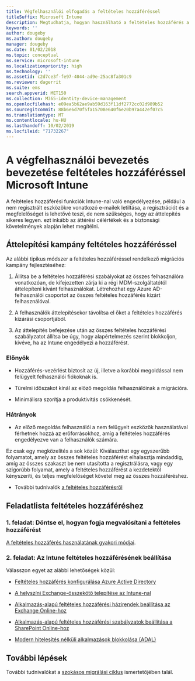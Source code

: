 ```yaml
---
title: Végfelhasználói elfogadás a feltételes hozzáféréssel
titleSuffix: Microsoft Intune
description: Megtudhatja, hogyan használható a feltételes hozzáférés a regisztrációhoz a Microsoft Intuneban.
keywords: ''
author: dougeby
ms.author: dougeby
manager: dougeby
ms.date: 01/02/2018
ms.topic: conceptual
ms.service: microsoft-intune
ms.localizationpriority: high
ms.technology: ''
ms.assetid: c2d7ce3f-fe97-4044-ad9e-25ac8fa301c9
ms.reviewer: dagerrit
ms.suite: ems
search.appverid: MET150
ms.collection: M365-identity-device-management
ms.openlocfilehash: e09ea5b62ae9ab59d163f11df2772cc02d989b52
ms.sourcegitcommit: 88b6e6d70f5fa15708e640f6e20b97a442ef07c5
ms.translationtype: MT
ms.contentlocale: hu-HU
ms.lasthandoff: 10/02/2019
ms.locfileid: "71732267"
---
```

# <a name="drive-end-user-adoption-with-conditional-access-in-microsoft-intune"></a>A végfelhasználói bevezetés bevezetése feltételes hozzáféréssel Microsoft Intune

A feltételes hozzáférési funkciók Intune-nal való engedélyezése, például a nem regisztrált eszközökre vonatkozó e-mailek letiltása, a regisztrációt és a megfelelőséget is lehetővé teszi, de nem szükséges, hogy az áttelepítés sikeres legyen. ezt inkább az áttérési célértékek és a biztonsági követelmények alapján lehet megítélni.

## <a name="migration-campaign-with-conditional-access"></a>Áttelepítési kampány feltételes hozzáféréssel

Az alábbi tipikus módszer a feltételes hozzáféréssel rendelkező migrációs kampány fejlesztéséhez:

1. Állítsa be a feltételes hozzáférési szabályokat az összes felhasználóra vonatkozóan, de kifejezetten zárja ki a régi MDM-szolgáltatótól áttelepíteni kívánt felhasználókat. Létrehozhat egy Azure AD-felhasználói csoportot az összes feltételes hozzáférés kizárt felhasználóval.

2. A felhasználók áttelepítésekor távolítsa el őket a feltételes hozzáférés kizárási csoportjából.

3. Az áttelepítés befejezése után az összes feltételes hozzáférési szabályzatot állítsa be úgy, hogy alapértelmezés szerint blokkoljon, kivéve, ha az Intune engedélyezi a hozzáférést.

### <a name="advantages"></a>Előnyök

- Hozzáférés-vezérlést biztosít az új, illetve a korábbi megoldással nem felügyelt felhasználói fiókoknak is.

- Türelmi időszakot kínál az előző megoldás felhasználóinak a migrációra.

- Minimálisra szorítja a produktivitás csökkenését.

### <a name="disadvantages"></a>Hátrányok

- Az előző megoldás felhasználói a nem felügyelt eszközök használatával férhetnek hozzá az erőforrásokhoz, amíg a feltételes hozzáférés engedélyezve van a felhasználók számára.


Ez csak egy megközelítés a sok közül: Kiválaszthat egy egyszerűbb folyamatot, amely az összes feltételes hozzáférést elhalasztja mindaddig, amíg az összes szakaszt be nem utasította a regisztrálásra, vagy egy szigorúbb folyamat, amely a feltételes hozzáférést a kezdetektől kényszeríti, és teljes megfelelőséget követel meg az összes hozzáféréshez.

- További tudnivalók [a feltételes hozzáférésről](../protect/conditional-access.md)

## <a name="task-list-for-conditional-access"></a>Feladatlista feltételes hozzáféréshez

### <a name="task-1-decide-how-you-are-going-to-implement-conditional-access"></a>1\. feladat: Döntse el, hogyan fogja megvalósítani a feltételes hozzáférést

[A feltételes hozzáférés használatának gyakori módjai](../protect/conditional-access-intune-common-ways-use.md).

### <a name="task-2-set-up-intune-conditional-access"></a>2\. feladat: Az Intune feltételes hozzáférésének beállítása

Válasszon egyet az alábbi lehetőségek közül:

- [Feltételes hozzáférés konfigurálása Azure Active Directory](https://docs.microsoft.com/azure/active-directory/active-directory-conditional-access-azure-portal)

- [A helyszíni Exchange-összekötő telepítése az Intune-nal](../protect/exchange-connector-install.md)

- [Alkalmazás-alapú feltételes hozzáférési házirendek beállítása az Exchange Online-hoz](../protect/app-based-conditional-access-intune-create.md)

- [Alkalmazás-alapú feltételes hozzáférési szabályzatok beállítása a SharePoint Online-hoz](../protect/app-based-conditional-access-intune-create.md)

- [Modern hitelesítés nélküli alkalmazások blokkolása (ADAL)](../protect/app-modern-authentication-block.md)

## <a name="next-steps"></a>További lépések

További tudnivalókat a [szokásos migrálási ciklus](../migration-guide-cycle.md) ismertetőjében talál.
